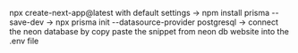 npx create-next-app@latest with default settings -> npm install prisma --save-dev -> npx prisma init --datasource-provider postgresql
-> connect the neon database by copy paste the snippet from neon db website into the .env file
